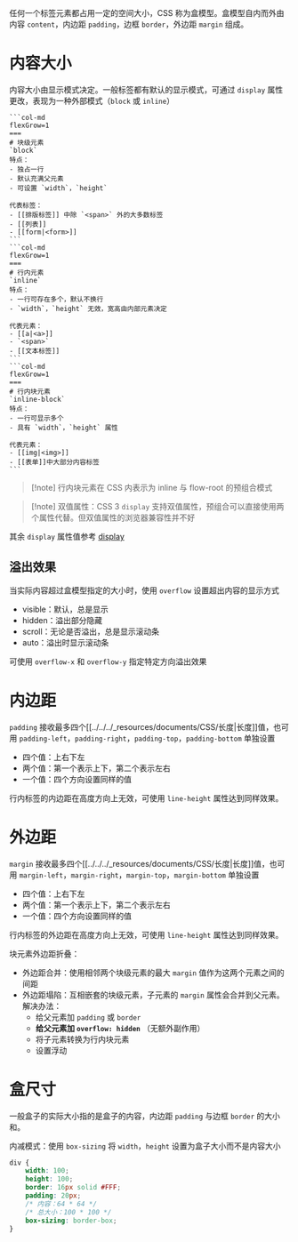 任何一个标签元素都占用一定的空间大小，CSS 称为盒模型。盒模型自内而外由内容 `content`，内边距 `padding`，边框 `border`，外边距 `margin` 组成。

# 内容大小

内容大小由显示模式决定。一般标签都有默认的显示模式，可通过 `display` 属性更改，表现为一种外部模式（`block` 或 `inline`）

````col
```col-md
flexGrow=1
===
# 块级元素
`block`
特点：
- 独占一行
- 默认充满父元素
- 可设置 `width`，`height`

代表标签：
- [[排版标签]] 中除 `<span>` 外的大多数标签
- [[列表]]
- [[form|<form>]]
```
```col-md
flexGrow=1
===
# 行内元素
`inline`
特点：
- 一行可存在多个，默认不换行
- `width`，`height` 无效，宽高由内部元素决定

代表元素：
- [[a|<a>]]
- `<span>`
- [[文本标签]]
```
```col-md
flexGrow=1
===
# 行内块元素
`inline-block`
特点：
- 一行可显示多个
- 具有 `width`，`height` 属性

代表元素：
- [[img|<img>]]
- [[表单]]中大部分内容标签
```
````

>[!note] 行内块元素在 CSS 内表示为 inline 与 flow-root 的预组合模式

> [!note] 双值属性：CSS 3 `display` 支持双值属性，预组合可以直接使用两个属性代替。但双值属性的浏览器兼容性并不好

其余 `display` 属性值参考 [display](https://developer.mozilla.org/zh-CN/docs/Web/CSS/display#%E5%88%86%E7%BB%84%E7%9A%84%E5%80%BC)
## 溢出效果

当实际内容超过盒模型指定的大小时，使用 `overflow` 设置超出内容的显示方式
- visible：默认，总是显示
- hidden：溢出部分隐藏
- scroll：无论是否溢出，总是显示滚动条
- auto：溢出时显示滚动条

可使用 `overflow-x` 和 `overflow-y` 指定特定方向溢出效果

# 内边距

`padding` 接收最多四个[[../../../_resources/documents/CSS/长度|长度]]值，也可用 `padding-left`，`padding-right`，`padding-top`，`padding-bottom` 单独设置
- 四个值：上右下左
- 两个值：第一个表示上下，第二个表示左右
- 一个值：四个方向设置同样的值

行内标签的内边距在高度方向上无效，可使用 `line-height` 属性达到同样效果。
# 外边距

`margin` 接收最多四个[[../../../_resources/documents/CSS/长度|长度]]值，也可用 `margin-left`，`margin-right`，`margin-top`，`margin-bottom` 单独设置
- 四个值：上右下左
- 两个值：第一个表示上下，第二个表示左右
- 一个值：四个方向设置同样的值

行内标签的外边距在高度方向上无效，可使用 `line-height` 属性达到同样效果。

块元素外边距折叠：
- 外边距合并：使用相邻两个块级元素的最大 `margin` 值作为这两个元素之间的间距
- 外边距塌陷：互相嵌套的块级元素，子元素的 `margin` 属性会合并到父元素。解决办法：
	- 给父元素加 `padding` 或 `border`
	- **给父元素加 `overflow: hidden`** （无额外副作用）
	- 将子元素转换为行内块元素
	- 设置浮动
# 盒尺寸

一般盒子的实际大小指的是盒子的内容，内边距 `padding` 与边框 `border` 的大小和。

内减模式：使用 `box-sizing` 将 `width`，`height` 设置为盒子大小而不是内容大小

```CSS
div {
    width: 100;
    height: 100;
    border: 16px solid #FFF;
    padding: 20px;
    /* 内容：64 * 64 */
    /* 总大小：100 * 100 */
    box-sizing: border-box;
}
```
